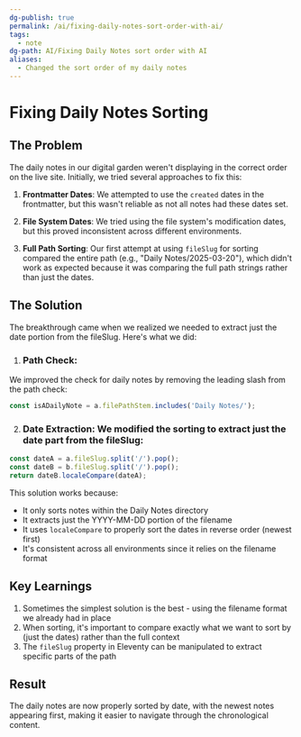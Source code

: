 ```yaml
---
dg-publish: true
permalink: /ai/fixing-daily-notes-sort-order-with-ai/
tags:
  - note
dg-path: AI/Fixing Daily Notes sort order with AI
aliases:
  - Changed the sort order of my daily notes
---
```


# Fixing Daily Notes Sorting

## The Problem
The daily notes in our digital garden weren't displaying in the correct order on the live site. Initially, we tried several approaches to fix this:

1. **Frontmatter Dates**: We attempted to use the `created` dates in the frontmatter, but this wasn't reliable as not all notes had these dates set.

2. **File System Dates**: We tried using the file system's modification dates, but this proved inconsistent across different environments.

3. **Full Path Sorting**: Our first attempt at using `fileSlug` for sorting compared the entire path (e.g., "Daily Notes/2025-03-20"), which didn't work as expected because it was comparing the full path strings rather than just the dates.

## The Solution
The breakthrough came when we realized we needed to extract just the date portion from the fileSlug. Here's what we did:

1.  ### **Path Check**:
We improved the check for daily notes by removing the leading slash from the path check:
```javascript
const isADailyNote = a.filePathStem.includes('Daily Notes/');
```

2. ### **Date Extraction**: We modified the sorting to extract just the date part from the fileSlug:
```javascript
const dateA = a.fileSlug.split('/').pop();
const dateB = b.fileSlug.split('/').pop();
return dateB.localeCompare(dateA);
```

This solution works because:
- It only sorts notes within the Daily Notes directory
- It extracts just the YYYY-MM-DD portion of the filename
- It uses `localeCompare` to properly sort the dates in reverse order (newest first)
- It's consistent across all environments since it relies on the filename format

## Key Learnings
1. Sometimes the simplest solution is the best - using the filename format we already had in place
2. When sorting, it's important to compare exactly what we want to sort by (just the dates) rather than the full context
3. The `fileSlug` property in Eleventy can be manipulated to extract specific parts of the path

## Result
The daily notes are now properly sorted by date, with the newest notes appearing first, making it easier to navigate through the chronological content. 